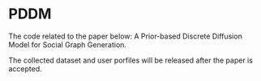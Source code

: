 # PDDM

The code related to the paper below: A Prior-based Discrete Diffusion Model for Social Graph Generation.

The collected dataset and user porfiles will be released after the paper is accepted.
